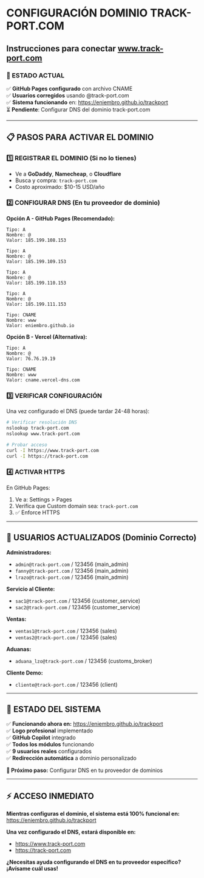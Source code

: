 # CONFIGURACIÓN DOMINIO TRACK-PORT.COM
## Instrucciones para conectar www.track-port.com

### 🎯 ESTADO ACTUAL
✅ **GitHub Pages configurado** con archivo CNAME  
✅ **Usuarios corregidos** usando @track-port.com  
✅ **Sistema funcionando** en: https://eniembro.github.io/trackport  
⏳ **Pendiente**: Configurar DNS del dominio track-port.com

---

## 📋 PASOS PARA ACTIVAR EL DOMINIO

### 1️⃣ **REGISTRAR EL DOMINIO** (Si no lo tienes)
- Ve a **GoDaddy**, **Namecheap**, o **Cloudflare**
- Busca y compra: `track-port.com`
- Costo aproximado: $10-15 USD/año

### 2️⃣ **CONFIGURAR DNS** (En tu proveedor de dominio)

**Opción A - GitHub Pages (Recomendado):**
```
Tipo: A
Nombre: @
Valor: 185.199.108.153

Tipo: A  
Nombre: @
Valor: 185.199.109.153

Tipo: A
Nombre: @  
Valor: 185.199.110.153

Tipo: A
Nombre: @
Valor: 185.199.111.153

Tipo: CNAME
Nombre: www
Valor: eniembro.github.io
```

**Opción B - Vercel (Alternativa):**
```
Tipo: A
Nombre: @  
Valor: 76.76.19.19

Tipo: CNAME
Nombre: www
Valor: cname.vercel-dns.com
```

### 3️⃣ **VERIFICAR CONFIGURACIÓN**
Una vez configurado el DNS (puede tardar 24-48 horas):

```bash
# Verificar resolución DNS
nslookup track-port.com
nslookup www.track-port.com

# Probar acceso
curl -I https://www.track-port.com
curl -I https://track-port.com
```

### 4️⃣ **ACTIVAR HTTPS**
En GitHub Pages:
1. Ve a: Settings > Pages
2. Verifica que Custom domain sea: `track-port.com`
3. ✅ Enforce HTTPS

---

## 🔑 USUARIOS ACTUALIZADOS (Dominio Correcto)

**Administradores:**
- `admin@track-port.com` / 123456 (main_admin)
- `fanny@track-port.com` / 123456 (main_admin)
- `lrazo@track-port.com` / 123456 (main_admin)

**Servicio al Cliente:**
- `sac1@track-port.com` / 123456 (customer_service)
- `sac2@track-port.com` / 123456 (customer_service)

**Ventas:**
- `ventas1@track-port.com` / 123456 (sales)
- `ventas2@track-port.com` / 123456 (sales)

**Aduanas:**
- `aduana_lzo@track-port.com` / 123456 (customs_broker)

**Cliente Demo:**
- `cliente@track-port.com` / 123456 (client)

---

## 🚀 ESTADO DEL SISTEMA

✅ **Funcionando ahora en:** https://eniembro.github.io/trackport  
✅ **Logo profesional** implementado  
✅ **GitHub Copilot** integrado  
✅ **Todos los módulos** funcionando  
✅ **9 usuarios reales** configurados  
✅ **Redirección automática** a dominio personalizado  

**🎯 Próximo paso:** Configurar DNS en tu proveedor de dominios

---

## ⚡ ACCESO INMEDIATO

**Mientras configuras el dominio, el sistema está 100% funcional en:**
https://eniembro.github.io/trackport

**Una vez configurado el DNS, estará disponible en:**
- https://www.track-port.com
- https://track-port.com

**¿Necesitas ayuda configurando el DNS en tu proveedor específico? ¡Avísame cuál usas!**